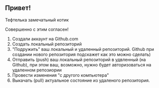 ## Привет!

Тефтелька замечатьный котик

Совершенно с этим согласен!

1. Создали аккаунт  на Github.com
2. Создать локальный репозиторий 
3. "Подружить" ваш локальный и удаленный репозиторий. Github при создании нового репозитория подскажет как это можно сделать)
4. Отправить (push) ваш локальный репозиторий в удвленный (на Github), при этом ваш, возможно, нужно будет авторизоваться на удаленном репозиории
5. Провести изменения "с другого компьютера"
6. Выкачать (pull) актуальное состояние из удаленого репозитория.